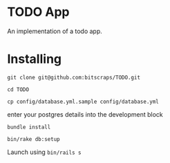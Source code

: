 # TODO App

An implementation of a todo app.

# Installing

``git clone git@github.com:bitscraps/TODO.git``

``cd TODO``

``cp config/database.yml.sample config/database.yml ``

enter your postgres details into the development block

``bundle install``

``bin/rake db:setup``

Launch using 
``bin/rails s``
